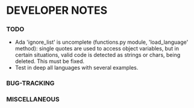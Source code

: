 # DEVELOPER NOTES

### TODO

- Ada 'ignore_list' is uncomplete (functions.py module, 'load_language' method): single quotes are used to access object variables, but in certain situations, valid code is detected as strings or chars, being deleted. This must be fixed.
- Test in deep all languages with several examples.

### BUG-TRACKING

### MISCELLANEOUS

